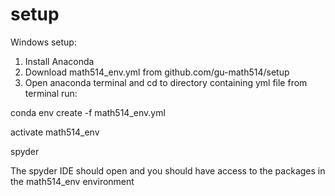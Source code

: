 # setup

Windows setup:
1. Install Anaconda
2. Download math514_env.yml from github.com/gu-math514/setup
3. Open anaconda terminal and cd to directory containing yml file
from terminal run:

conda env create -f math514_env.yml

activate math514_env

spyder

The spyder IDE should open and you should have access to the packages in the math514_env environment

